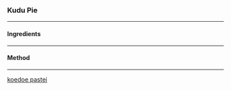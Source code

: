 ### Kudu Pie
---
#### Ingredients

---
#### Method

---
[koedoe pastei](https://user-images.githubusercontent.com/54409295/68518823-73d65e00-0296-11ea-9268-ffc7045c3e35.png)